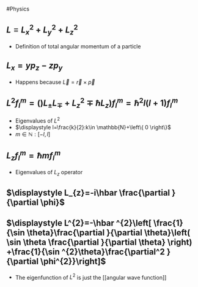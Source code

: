 #Physics 
## $\displaystyle L\equiv L_{x}^{2}+L_{y}^{2}+L_{z}^{2}$
* Definition of total angular momentum of a particle
## $\displaystyle L_{x}=yp_{z}-zp_{y}$
* Happens because $\displaystyle \vec{L}=\vec{r}\times \vec{p}$
## $\displaystyle L^{2}f_{l}^{m}=()L_{\pm }L_{\mp }+L_{z}^{2}\mp \hbar L_{z})f^{m}_{l}=\hbar ^{2}l(l+1)f_{l}^{m}$
* Eigenvalues of $\displaystyle L^{2}$
* $\displaystyle l=\frac{k}{2}:k\in \mathbb{N}+\left\{ 0 \right\}$
* $\displaystyle m\in \mathbb{N}:[-l,l]$
## $\displaystyle L_{z}f^{m}_{l}=\hbar mf^{m}_{l}$
* Eigenvalues of $\displaystyle L_{z}$ operator
## $\displaystyle L_{z}=-i\hbar \frac{\partial  }{\partial \phi}$
## $\displaystyle L^{2}=-\hbar ^{2}\left[ \frac{1}{\sin \theta}\frac{\partial  }{\partial \theta}\left( \sin \theta \frac{\partial  }{\partial \theta} \right) +\frac{1}{\sin ^{2}\theta}\frac{\partial^2 }{\partial \phi^{2}}\right]$
* The eigenfunction of $\displaystyle L^{2}$ is just the [[angular wave function]]